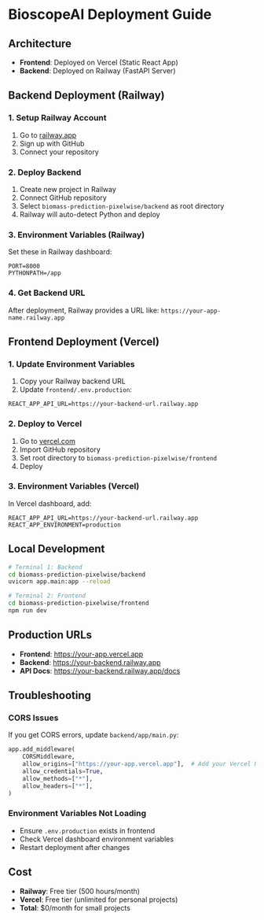 # BioscopeAI Deployment Guide

## Architecture
- **Frontend**: Deployed on Vercel (Static React App)
- **Backend**: Deployed on Railway (FastAPI Server)

## Backend Deployment (Railway)

### 1. Setup Railway Account
1. Go to [railway.app](https://railway.app)
2. Sign up with GitHub
3. Connect your repository

### 2. Deploy Backend
1. Create new project in Railway
2. Connect GitHub repository
3. Select `biomass-prediction-pixelwise/backend` as root directory
4. Railway will auto-detect Python and deploy

### 3. Environment Variables (Railway)
Set these in Railway dashboard:
```
PORT=8000
PYTHONPATH=/app
```

### 4. Get Backend URL
After deployment, Railway provides a URL like:
`https://your-app-name.railway.app`

## Frontend Deployment (Vercel)

### 1. Update Environment Variables
1. Copy your Railway backend URL
2. Update `frontend/.env.production`:
```
REACT_APP_API_URL=https://your-backend-url.railway.app
```

### 2. Deploy to Vercel
1. Go to [vercel.com](https://vercel.com)
2. Import GitHub repository
3. Set root directory to `biomass-prediction-pixelwise/frontend`
4. Deploy

### 3. Environment Variables (Vercel)
In Vercel dashboard, add:
```
REACT_APP_API_URL=https://your-backend-url.railway.app
REACT_APP_ENVIRONMENT=production
```

## Local Development
```bash
# Terminal 1: Backend
cd biomass-prediction-pixelwise/backend
uvicorn app.main:app --reload

# Terminal 2: Frontend  
cd biomass-prediction-pixelwise/frontend
npm run dev
```

## Production URLs
- **Frontend**: https://your-app.vercel.app
- **Backend**: https://your-backend.railway.app
- **API Docs**: https://your-backend.railway.app/docs

## Troubleshooting

### CORS Issues
If you get CORS errors, update `backend/app/main.py`:
```python
app.add_middleware(
    CORSMiddleware,
    allow_origins=["https://your-app.vercel.app"],  # Add your Vercel URL
    allow_credentials=True,
    allow_methods=["*"],
    allow_headers=["*"],
)
```

### Environment Variables Not Loading
- Ensure `.env.production` exists in frontend
- Check Vercel dashboard environment variables
- Restart deployment after changes

## Cost
- **Railway**: Free tier (500 hours/month)
- **Vercel**: Free tier (unlimited for personal projects)
- **Total**: $0/month for small projects